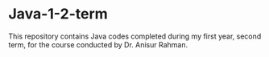 # Java-1-2-term
This repository contains Java codes completed during my first year, second term, for the course conducted by Dr. Anisur Rahman.
